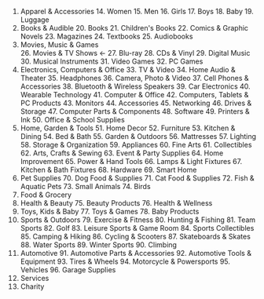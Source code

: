 1. Apparel & Accessories
    14. Women
    15. Men
    16. Girls
    17. Boys
    18. Baby
    19. Luggage
2. Books & Audible
    20. Books
    21. Children's Books
    22. Comics & Graphic Novels
    23. Magazines
    24. Textbooks
    25. Audiobooks
3. Movies, Music & Games  
    26. Movies & TV Shows <-
    27. Blu-ray
    28. CDs & Vinyl
    29. Digital Music
    30. Musical Instruments
    31. Video Games
    32. PC Games
4. Electronics, Computers & Office
    33. TV & Video
    34. Home Audio & Theater
    35. Headphones
    36. Camera, Photo & Video
    37. Cell Phones & Accessories
    38. Bluetooth & Wireless Speakers
    39. Car Electronics
    40. Wearable Technology
    41. Computer & Office
        42. Computers, Tablets & PC Products
        43. Monitors
        44. Accessories
        45. Networking
        46. Drives & Storage
        47. Computer Parts & Components
        48. Software
        49. Printers & Ink
        50. Office & School Supplies
5. Home, Garden & Tools
    51. Home Decor
    52. Furniture
    53. Kitchen & Dining
    54. Bed & Bath
    55. Garden & Outdoors
    56. Mattresses
    57. Lighting
    58. Storage & Organization
    59. Appliances
    60. Fine Arts
    61. Collectibles
    62. Arts, Crafts & Sewing
    63. Event & Party Supplies
    64. Home Improvement
    65. Power & Hand Tools
    66. Lamps & Light Fixtures
    67. Kitchen & Bath Fixtures
    68. Hardware
    69. Smart Home
6. Pet Supplies
    70. Dog Food & Supplies
    71. Cat Food & Supplies
    72. Fish & Aquatic Pets
    73. Small Animals
    74. Birds
7. Food & Grocery
8. Health & Beauty
    75. Beauty Products
    76. Health & Wellness
9. Toys, Kids & Baby
    77. Toys & Games
    78. Baby Products
10. Sports & Outdoors
    79. Exercise & Fitness
    80. Hunting & Fishing
    81. Team Sports
    82. Golf
    83. Leisure Sports & Game Room
    84. Sports Collectibles
    85. Camping & Hiking
    86. Cycling & Scooters
    87. Skateboards & Skates
    88. Water Sports
    89. Winter Sports
    90. Climbing
11. Automotive
    91. Automotive Parts & Accessories
    92. Automotive Tools & Equipment
    93. Tires & Wheels
    94. Motorcycle & Powersports
    95. Vehicles
    96. Garage Supplies
12. Services
13. Charity